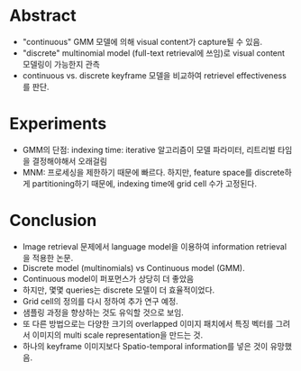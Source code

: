 # Abstract
- "continuous" GMM 모델에 의해 visual content가 capture될 수 있음.
- "discrete" multinomial model (full-text retrieval에 쓰임)로 visual content 모델링이 가능한지 관측
- continuous vs. discrete keyframe 모델을 비교하여 retrievel effectiveness를 판단. 


# Experiments
- GMM의 단점: indexing time: iterative 알고리즘이 모델 파라미터, 리트리벌 타임을 결정해야해서 오래걸림
- MNM: 프로세싱을 제한하기 때문에 빠르다. 하지만, feature space를 discrete하게 partitioning하기 때문에, indexing time에 grid cell 수가 고정된다.


# Conclusion
- Image retrieval 문제에서 language model을 이용하여 information retrieval을 적용한 논문.
- Discrete model (multinomials) vs Continuous model (GMM).
- Continuous model이 퍼포먼스가 상당히 더 좋았음
- 하지만, 몇몇 queries는 discrete 모델이 더 효율적이었다.
- Grid cell의 정의를 다시 정하여 추가 연구 예정.
- 샘플링 과정을 향상하는 것도 유익할 것으로 보임.
- 또 다른 방법으로는 다양한 크기의 overlapped 이미지 패치에서 특징 벡터를 그려서 이미지의 multi scale representation을 만드는 것.
- 하나의 keyframe 이미지보다 Spatio-temporal information를 넣은 것이 유망했음.

